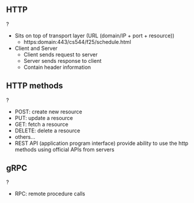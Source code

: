 ## HTTP
?
- Sits on top of transport layer (URL (domain/IP + port + resource))
	- https:domain:443/cs544/f25/schedule.html
- Client and Server
	- Client sends request to server
	- Server sends response to client
	- Contain header information

## HTTP methods
?
- POST: create new resource 
- PUT: update a resource
- GET: fetch a resource
- DELETE: delete a resource
- others...
- REST API (application program interface) provide ability to use the http methods using official APIs from servers

## gRPC
?
- RPC: remote procedure calls